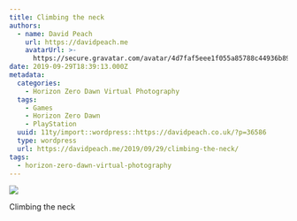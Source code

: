 ```yaml
---
title: Climbing the neck
authors:
  - name: David Peach
    url: https://davidpeach.me
    avatarUrl: >-
      https://secure.gravatar.com/avatar/4d7faf5eee1f055a85788c44936b8995eaab6dfb004e7854ec747ccb272e91ee?s=96&d=mm&r=g
date: 2019-09-29T18:39:13.000Z
metadata:
  categories:
    - Horizon Zero Dawn Virtual Photography
  tags:
    - Games
    - Horizon Zero Dawn
    - PlayStation
  uuid: 11ty/import::wordpress::https://davidpeach.co.uk/?p=36586
  type: wordpress
  url: https://davidpeach.me/2019/09/29/climbing-the-neck/
tags:
  - horizon-zero-dawn-virtual-photography
---
```

[![](/assets/Climbing-the-neck-scaled-1-120-MCeQPc84JXNV.jpg)](/assets/Climbing-the-neck-scaled-1-120-MCeQPc84JXNV.jpg)

Climbing the neck